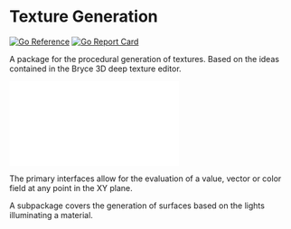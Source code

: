 # Texture Generation
[![Go Reference](https://pkg.go.dev/badge/github.com/jphsd/texture.svg)](https://pkg.go.dev/github.com/jphsd/texture)
[![Go Report Card](https://goreportcard.com/badge/github.com/jphsd/texture)](https://goreportcard.com/report/github.com/jphsd/texture)

A package for the procedural generation of textures. Based on the ideas contained in the Bryce 3D deep texture editor.

![random example](/doc/01.img?raw=true "Random Example")

The primary interfaces allow for the evaluation of a value, vector or color field at any point in the XY plane.

A subpackage covers the generation of surfaces based on the lights illuminating a material.
